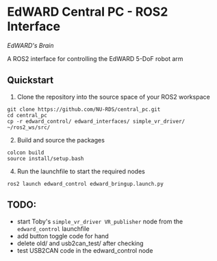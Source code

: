 # EdWARD Central PC - ROS2 Interface
*EdWARD's Brain*

A ROS2 interface for controlling the EdWARD 5-DoF robot arm

## Quickstart
1. Clone the repository into the source space of your ROS2 workspace
```
git clone https://github.com/NU-RDS/central_pc.git
cd central_pc
cp -r edward_control/ edward_interfaces/ simple_vr_driver/ ~/ros2_ws/src/
```
2. Build and source the packages
```
colcon build
source install/setup.bash
```
4. Run the launchfile to start the required nodes
```
ros2 launch edward_control edward_bringup.launch.py
```


## TODO:
- start Toby's `simple_vr_driver VR_publisher` node from the `edward_control` launchfile
- add button toggle code for hand
- delete old/ and usb2can_test/ after checking
- test USB2CAN code in the edward_control node



